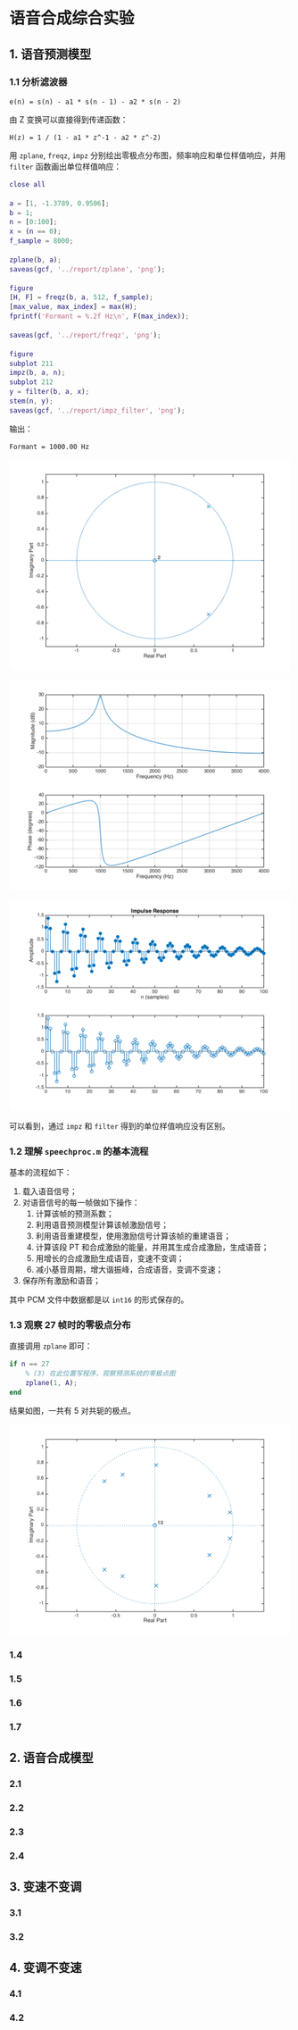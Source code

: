 # 语音合成综合实验

## 1. 语音预测模型

### 1.1 分析滤波器

    e(n) = s(n) - a1 * s(n - 1) - a2 * s(n - 2)

由 Z 变换可以直接得到传递函数：

    H(z) = 1 / (1 - a1 * z^-1 - a2 * z^-2)

用 `zplane`, `freqz`, `impz` 分别绘出零极点分布图，频率响应和单位样值响应，并用 `filter` 函数画出单位样值响应：

```matlab
close all

a = [1, -1.3789, 0.9506];
b = 1;
n = [0:100];
x = (n == 0);
f_sample = 8000;

zplane(b, a);
saveas(gcf, '../report/zplane', 'png');

figure
[H, F] = freqz(b, a, 512, f_sample);
[max_value, max_index] = max(H);
fprintf('Formant = %.2f Hz\n', F(max_index));

saveas(gcf, '../report/freqz', 'png');

figure
subplot 211
impz(b, a, n);
subplot 212
y = filter(b, a, x);
stem(n, y);
saveas(gcf, '../report/impz_filter', 'png');
```

输出：

    Formant = 1000.00 Hz

![zplane](zplane.png)

![freqz](freqz.png)

![impz & filter](impz_filter.png)

可以看到，通过 `impz` 和 `filter` 得到的单位样值响应没有区别。

### 1.2 理解 `speechproc.m` 的基本流程

基本的流程如下：

1. 载入语音信号；
2. 对语音信号的每一帧做如下操作：
    1. 计算该帧的预测系数；
    2. 利用语音预测模型计算该帧激励信号；
    3. 利用语音重建模型，使用激励信号计算该帧的重建语音；
    4. 计算该段 PT 和合成激励的能量，并用其生成合成激励，生成语音；
    5. 用增长的合成激励生成语音，变速不变调；
    6. 减小基音周期，增大谐振峰，合成语音，变调不变速；
3. 保存所有激励和语音；

其中 PCM 文件中数据都是以 `int16` 的形式保存的。

### 1.3 观察 27 帧时的零极点分布

直接调用 `zplane` 即可：

```matlab
if n == 27
    % (3) 在此位置写程序，观察预测系统的零极点图
    zplane(1, A);
end
```

结果如图，一共有 5 对共轭的极点。

![Z plane on frame 27](zplane_27.png)

### 1.4

### 1.5

### 1.6

### 1.7

## 2. 语音合成模型

### 2.1

### 2.2

### 2.3

### 2.4

## 3. 变速不变调

### 3.1

### 3.2

## 4. 变调不变速

### 4.1

### 4.2

